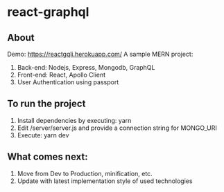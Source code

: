 # react-graphql
## About
Demo: https://reactgqli.herokuapp.com/
A sample MERN project:

1. Back-end: Nodejs, Express, Mongodb, GraphQL
2. Front-end: React, Apollo Client
3. User Authentication using passport

## To run the project

1. Install dependencies by executing: yarn
2. Edit /server/server.js and provide a connection string for MONGO_URI
3. Execute: yarn dev

## What comes next:

1. Move from Dev to Production, minification, etc.
2. Update with latest implementation style of used technologies
